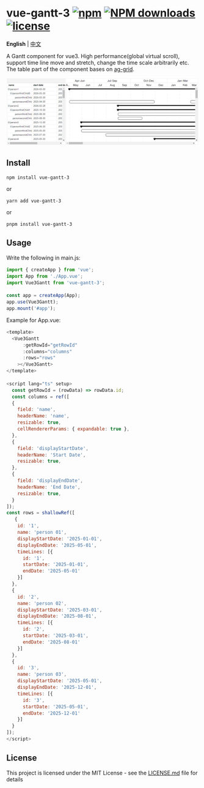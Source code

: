 # vue-gantt-3 [![npm](https://img.shields.io/npm/v/vue-gantt-3.svg)](https://www.npmjs.com/package/vue-gantt-3) [![NPM downloads](https://img.shields.io/npm/dm/vue-gantt-3?style=flat)](https://www.npmjs.com/package/vue-gantt-3) [![license](https://img.shields.io/npm/l/vue-gantt-3.svg?maxAge=2592000)](http://www.opensource.org/licenses/mit-license.php)

**English** | [中文](./README-CN.md)

A Gantt component for vue3. High performance(global virtual scroll), support time line move and stretch, change the time scale arbitrarily etc. The table part of the component bases on [ag-grid](https://github.com/ag-grid/ag-grid).

<div align="center">
  <img src="./public/gantt-preview.png" alt="gantt preview">
</div>

## Install

```
npm install vue-gantt-3
```
or

```
yarn add vue-gantt-3
```
or

```
pnpm install vue-gantt-3
```

## Usage

Write the following in main.js:

```javascript
import { createApp } from 'vue';
import App from './App.vue';
import Vue3Gantt from 'vue-gantt-3';

const app = createApp(App);
app.use(Vue3Gantt);
app.mount('#app');
```

Example for App.vue:

```javascript
<template>
  <Vue3Gantt
      :getRowId="getRowId"
      :columns="columns"
      :rows="rows"
    ></Vue3Gantt>
</template>

<script lang="ts" setup>
  const getRowId = (rowData) => rowData.id;
  const columns = ref([
  {
    field: 'name',
    headerName: 'name',
    resizable: true,
    cellRendererParams: { expandable: true },
  },
  {
    field: 'displayStartDate',
    headerName: 'Start Date',
    resizable: true,
  },
  {
    field: 'displayEndDate',
    headerName: 'End Date',
    resizable: true,
  }
]);
const rows = shallowRef([
   {
    id: '1',
    name: 'person 01',
    displayStartDate: '2025-01-01',
    displayEndDate: '2025-05-01',
    timeLines: [{
      id: '1',
      startDate: '2025-01-01',
      endDate: '2025-05-01'
    }]
  },
  {
    id: '2',
    name: 'person 02',
    displayStartDate: '2025-03-01',
    displayEndDate: '2025-08-01',
    timeLines: [{
      id: '2',
      startDate: '2025-03-01',
      endDate: '2025-08-01'
    }]
  },
  {
    id: '3',
    name: 'person 03',
    displayStartDate: '2025-05-01',
    displayEndDate: '2025-12-01',
    timeLines: [{
      id: '3',
      startDate: '2025-05-01',
      endDate: '2025-12-01'
    }]
  }
]);
</script>
```

## License

This project is licensed under the MIT License - see the [LICENSE.md](LICENSE) file for details
